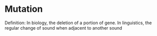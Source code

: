 # Mutation

Definition: In biology, the deletion of a portion of gene. In linguistics, the regular change of sound when adjacent to another sound